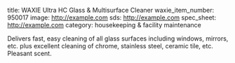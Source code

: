 title: WAXIE Ultra HC Glass & Multisurface Cleaner
waxie_item_number: 950017
image: http://example.com 
sds: http://example.com
spec_sheet: http://example.com
category: housekeeping & facility maintenance

Delivers fast, easy cleaning of all glass surfaces including windows, mirrors, etc. plus excellent cleaning of chrome, stainless steel, ceramic tile, etc. Pleasant scent.
